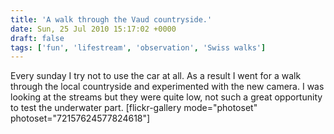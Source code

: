 ```yaml
---
title: 'A walk through the Vaud countryside.'
date: Sun, 25 Jul 2010 15:17:02 +0000
draft: false
tags: ['fun', 'lifestream', 'observation', 'Swiss walks']
---
```


Every sunday I try not to use the car at all. As a result I went for a walk through the local countryside and experimented with the new camera. I was looking at the streams but they were quite low, not such a great opportunity to test the underwater part. \[flickr-gallery mode="photoset" photoset="72157624577824618"\]